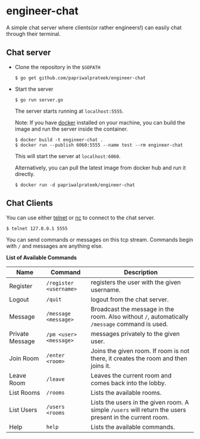 # engineer-chat

A simple chat server where clients(or rather engineers!) can easily chat through their terminal.

## Chat server

- Clone the repository in the `$GOPATH`
  ```
  $ go get github.com/papriwalprateek/engineer-chat
  ```

- Start the server
  ```
  $ go run server.go
  ```
  The server starts running at `localhost:5555`.

  Note: If you have [docker](https://www.docker.com/) installed on your machine, you can build the image and run the server inside the container.
  ```
  $ docker build -t engineer-chat .
  $ docker run --publish 6060:5555 --name test --rm engineer-chat
  ```
  This will start the server at `localhost:6060`.

  Alternatively, you can pull the latest image from docker hub and run it directly.
  ```
  $ docker run -d papriwalprateek/engineer-chat
  ```

## Chat Clients
You can use either [telnet](http://linux.die.net/man/1/telnet) or [nc](http://linux.die.net/man/1/nc) to connect to the chat server.
```
$ telnet 127.0.0.1 5555
```

You can send commands or messages on this tcp stream. Commands begin with `/` and messages are anything else.

**List of Available Commands**

|Name           |Command               |Description
|---------------|----------------------|------------------------------------------- 
|Register       |`/register <username>`|registers the user with the given username.
|Logout         |`/quit`               |logout from the chat server.
|Message        |`/message <message>`  |Broadcast the message in the room. Also without `/`, automatically `/message` command is used.
|Private Message|`/pm <user> <message>`|messages privately to the given user.
|Join Room      |`/enter <room>`      |Joins the given room. If room is not there, it creates the room and then joins it.
|Leave Room     |`/leave`            |Leaves the current room and comes back into the lobby.
|List Rooms     |`/rooms`            |Lists the available rooms.
|List Users     |`/users <rooms`     |Lists the users in the given room. A simple `/users` will return the users present in the current room.
|Help           |`help`              |Lists the available commands.
